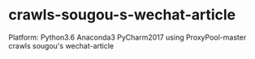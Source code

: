 # crawls-sougou-s-wechat-article

Platform: Python3.6 Anaconda3 PyCharm2017
using ProxyPool-master crawls sougou's wechat-article
